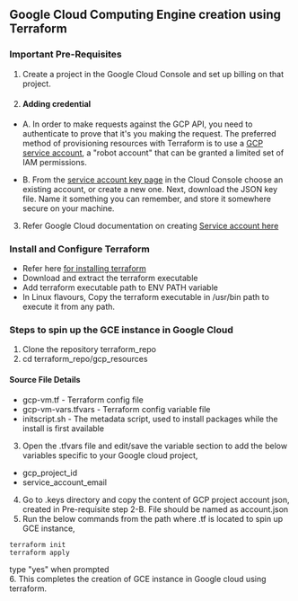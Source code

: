 ## Google Cloud Computing Engine creation using Terraform
### Important Pre-Requisites
1. Create a project in the Google Cloud Console and set up billing on that project. 
2. #### Adding credential

- A. In order to make requests against the GCP API, you need to authenticate to prove that it's you making the request. The preferred method of provisioning resources with Terraform is to use a [GCP service account](https://cloud.google.com/docs/authentication/getting-started), a "robot account" that can be granted a limited set of IAM permissions.

- B. From the [service account key page](https://console.cloud.google.com/apis/credentials/serviceaccountkey) in the Cloud Console choose an existing account, or create a new one. Next, download the JSON key file. Name it something you can remember, and store it somewhere secure on your machine.
3. Refer Google Cloud documentation on creating [Service account here](https://cloud.google.com/iam/docs/creating-managing-service-accounts#creating_a_service_account)

### Install and Configure Terraform
- Refer here [for installing terraform](https://www.terraform.io/downloads.html)
- Download and extract the terraform executable
- Add terraform executable path to ENV PATH variable
- In Linux flavours, Copy the terraform executable in /usr/bin path to execute it from any path.
 
### Steps to spin up the GCE instance in Google Cloud 
 1. Clone the repository terraform_repo
 2. cd terraform_repo/gcp_resources
 #### Source File Details
- gcp-vm.tf - Terraform config file
- gcp-vm-vars.tfvars - Terraform config variable file
- initscript.sh - The metadata script, used to install packages while the install is first available

 3. Open the .tfvars file and edit/save the variable section to add the below variables specific to your Google cloud project, 
 - gcp_project_id
 - service_account_email
 4. Go to .keys directory and copy the content of GCP project account json, created in Pre-requisite step 2-B. File should be named as account.json
 5. Run the below commands from the path where .tf is located to spin up GCE instance,
 ```
 terraform init
 terraform apply
 ```
 type "yes" when prompted<br>
 6. This completes the creation of GCE instance in Google cloud using terraform.
 
